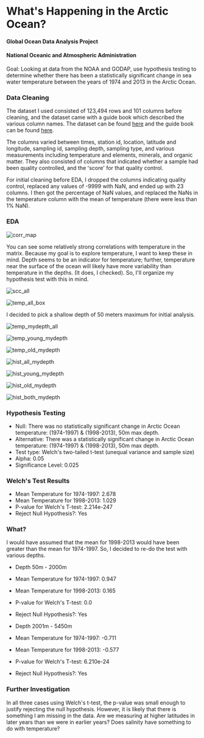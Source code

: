 # What's Happening in the Arctic Ocean?

#### Global Ocean Data Analysis Project
#### National Oceanic and Atmospheric Administration

Goal: Looking at data from the NOAA and GODAP, use hypothesis testing to determine whether there has been a statistically significant change in sea water temperature between the years of 1974 and 2013 in the Arctic Ocean.

### Data Cleaning

The dataset I used consisted of 123,494 rows and 101 columns before cleaning, and the dataset came with a guide book which described the various column names. The dataset can be found [here](https://github.com/erindesmond/Climate-Temp/blob/master/data/0-data/data_product/GLODAPv2%20Arctic%20Ocean.csv) and the guide book can be found [here](https://github.com/erindesmond/Climate-Temp/blob/master/data/0-data/Guide-1.pdf).

The columns varied between times, station id, location, latitude and longitude, sampling id, sampling depth, sampling type, and various measurements including temperature and elements, minerals, and organic matter. They also consisted of columns that indicated whether a sample had been quality controlled, and the 'score' for that quality control.

For initial cleaning before EDA, I dropped the columns indicating quality control, replaced any values of -9999 with NaN, and ended up with 23 columns. I then got the percentage of NaN values, and replaced the NaNs in the temperature column with the mean of temperature (there were less than 1% NaN).

### EDA

![corr_map](https://github.com/erindesmond/Climate-Temp/blob/master/arc_images/corr_heatmap.png)

You can see some relatively strong correlations with temperature in the matrix. Because my goal is to explore temperature, I want to keep these in mind. Depth seems to be an indicator for temperature; further, temperature near the surface of the ocean will likely have more variability than temperature in the depths. (It does, I checked). So, I'll organize my hypothesis test with this in mind.

![scc_all](https://github.com/erindesmond/Climate-Temp/blob/master/arc_images/depth_temp_all_scatter.png)

![temp_all_box](https://github.com/erindesmond/Climate-Temp/blob/master/arc_images/temp_all_box.png)

I decided to pick a shallow depth of 50 meters maximum for initial analysis.

![temp_mydepth_all](https://github.com/erindesmond/Climate-Temp/blob/master/arc_images/temp_all_box_mydepth.png)

![temp_young_mydepth](https://github.com/erindesmond/Climate-Temp/blob/master/arc_images/temp_young_mydepth.png)

![temp_old_mydepth](https://github.com/erindesmond/Climate-Temp/blob/master/arc_images/temp_old_mydepth.png)

![hist_all_mydepth](https://github.com/erindesmond/Climate-Temp/blob/master/arc_images/hist_all_mydepth.png)

![hist_young_mydepth](https://github.com/erindesmond/Climate-Temp/blob/master/arc_images/hist_young_mydepth.png)

![hist_old_mydepth](https://github.com/erindesmond/Climate-Temp/blob/master/arc_images/hist_old_mydepth.png)

![hist_both_mydepth](https://github.com/erindesmond/Climate-Temp/blob/master/arc_images/hist_youngold_mydepth.png)

### Hypothesis Testing

  * Null: There was no statistically significant change in Arctic Ocean temperature: (1974-1997) & (1998-2013), 50m max depth.
  * Alternative: There was a statistically significant change in Arctic Ocean temperature: (1974-1997) & (1998-2013), 50m max depth.
  * Test type: Welch's two-tailed t-test (unequal variance and sample size)
  * Alpha: 0.05
  * Significance Level: 0.025

### Welch's Test Results

  * Mean Temperature for 1974-1997:  2.678
  * Mean Temperature for 1998-2013:  1.029
  * P-value for Welch's T-test:  2.214e-247
  * Reject Null Hypothesis?: Yes

### What?

I would have assumed that the mean for 1998-2013 would have been greater than the mean for 1974-1997. So, I decided to re-do the test with various depths.

  * Depth 50m - 2000m
  * Mean Temperature for 1974-1997: 0.947
  * Mean Temperature for 1998-2013: 0.165
  * P-value for Welch's T-test:  0.0
  * Reject Null Hypothesis?: Yes

  * Depth 2001m - 5450m
  * Mean Temperature for 1974-1997: -0.711
  * Mean Temperature for 1998-2013: -0.577
  * P-value for Welch's T-test:  6.210e-24
  * Reject Null Hypothesis?: Yes

### Further Investigation

In all three cases using Welch's t-test, the p-value was small enough to justify rejecting the null hypothesis. However, it is likely that there is something I am missing in the data. Are we measuring at higher latitudes in later years than we were in earlier years? Does salinity have something to do with temperature?  
